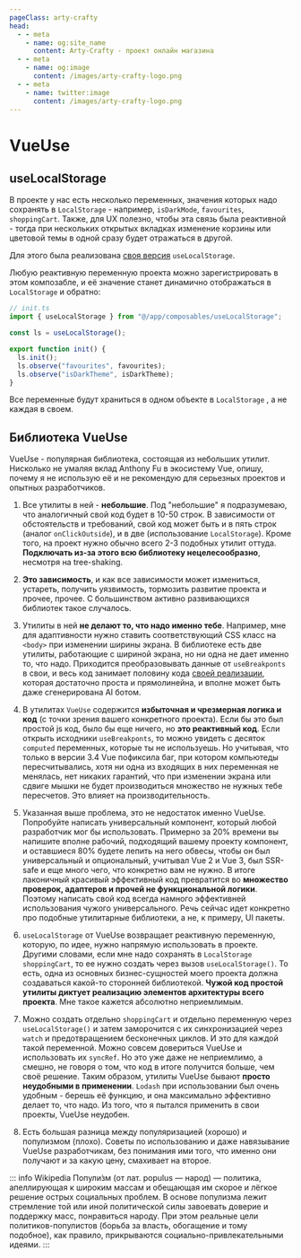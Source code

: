 ```yaml
---
pageClass: arty-crafty
head:
  - - meta
    - name: og:site_name
      content: Arty-Crafty - проект онлайн магазина
  - - meta
    - name: og:image
      content: /images/arty-crafty-logo.png
  - - meta
    - name: twitter:image
      content: /images/arty-crafty-logo.png
---
```


# VueUse

## useLocalStorage

В проекте у нас есть несколько переменных, значения которых надо сохранять в `LocalStorage` - например, `isDarkMode`, `favourites`, `shoppingCart`. Также, для UX полезно, чтобы эта связь была реактивной - тогда при нескольких открытых вкладках изменение корзины или цветовой темы в одной сразу будет отражаться в другой.

Для этого была реализована [своя версия](https://github.com/vuesence/arty-crafty/blob/main/src/app/composables/useLocalStorage.ts) `useLocalStorage`.

Любую реактивную переменную проекта можно зарегистрировать в этом композабле, и её значение станет динамично отображаться в `LocalStorage` и обратно:

```js
// init.ts
import { useLocalStorage } from "@/app/composables/useLocalStorage";

const ls = useLocalStorage();

export function init() {
  ls.init();
  ls.observe("favourites", favourites);
  ls.observe("isDarkTheme", isDarkTheme);
}
```

Все переменные будут храниться в одном объекте в `LocalStorage` , а не каждая в своем.

## Библиотека VueUse

VueUse - популярная библиотека, состоящая из небольших утилит. Нисколько не умаляя вклад Anthony Fu в экосистему Vue, опишу, почему я не использую её и не рекомендую для серьезных проектов и опытных разработчиков.

1. Все утилиты в ней - **небольшие**. Под "небольшие" я подразумеваю, что аналогичный свой код будет в 10-50 строк. В зависимости от обстоятельств и требований, свой код может быть и в пять строк (аналог `onClickOutside`), и в две (использование `LocalStorage`). Кроме того, на проект нужно обычно всего 2-3 подобных утилит оттуда. **Подключать из-за этого всю библиотеку нецелесообразно**, несмотря на tree-shaking.

2. **Это зависимость**, и как все зависимости может измениться, устареть, получить уязвимость, тормозить развитие проекта и прочее, прочее. С большинством активно развивающихся библиотек такое случалось.

3. Утилиты в ней **не делают то, что надо именно тебе**. Например, мне для адаптивности нужно ставить соответствующий CSS класс на `<body>` при изменении ширины экрана. В библиотеке есть две утилиты, работающие с шириной экрана, но ни одна не дает именно то, что надо. Приходится преобразовывать данные от `useBreakponts` в свои, и весь код занимает половину кода [своей реализации](https://github.com/vuesence/arty-crafty/blob/main/src/app/composables/useScreenWidth.ts), которая достаточно проста и прямолинейна, и вполне может быть даже сгенерирована AI ботом.

4. В утилитах `VueUse` содержится **избыточная и чрезмерная логика и код** (с точки зрения вашего конкретного проекта). Если бы это был простой js код, было бы еще ничего, но **это реактивный код**. Если открыть исходники `useBreakponts`, то можно увидеть с десяток `computed` переменных, которые ты не используешь. Но учитывая, что только в версии 3.4 Vue пофиксила баг, при котором компьютеды пересчитывались, хотя ни одна из входящих в них переменная не менялась, нет никаких гарантий, что при изменении экрана или сдвиге мышки не будет производиться множество не нужных тебе пересчетов. Это влияет на производительность.

5. Указанная выше проблема, это не недостаток именно VueUse. Попробуйте написать универсальный компонент, который любой разработчик мог бы использовать. Примерно за 20% времени вы напишите вполне рабочий, подходящий вашему проекту компонент, и оставшиеся 80% будете лепить на него обвесы, чтобы он был универсальный и опциональный, учитывал Vue 2 и Vue 3, был SSR-safe и еще много чего, что конкретно вам не нужно. В итоге лаконичный красивый эффективный код превратится во **множество проверок, адаптеров и прочей не функциональной логики**. Поэтому написать свой код всегда намного эффективней использования чужого универсального. Речь сейчас идет конкретно про подобные утилитарные библиотеки, а не, к примеру, UI пакеты.

6. `useLocalStorage` от VueUse возвращает реактивную переменную, которую, по идее, нужно напрямую использовать в проекте. Другими словами, если мне надо сохранять в `LocalStorage` `shoppingCart`, то ее нужно создать через вызов `useLocalStorage()`. То есть, одна из основных бизнес-сущностей моего проекта должна создаваться какой-то сторонней библиотекой. **Чужой код простой утилиты диктует реализацию элементов архитектуры всего проекта**. Мне такое кажется абсолютно неприемлимым.

7. Можно создать отдельно `shoppingCart` и отдельно переменную через `useLocalStorage()` и затем заморочится с их синхронизацией через `watch` и предотвращением бесконечных циклов. И это для каждой такой переменной. Можно совсем довериться VueUse и использовать их `syncRef`. Но это уже даже не неприемлимо, а смешно, не говоря о том, что код в итоге получится больше, чем своё решение. Таким образом, утилиты VueUse бывают **просто неудобными в применении**. `Lodash` при использовании был очень удобным - берешь её функцию, и она максимально эффективно делает то, что надо. Из того, что я пытался применить в свои проекты, VueUse неудобен.

8. Есть большая разница между популяризацией (хорошо) и популизмом (плохо). Советы по использованию и даже навязывание VueUse разработчикам, без понимания ими того, что именно они получают и за какую цену, смахивает на второе.

::: info Wikipedia
Попули́зм (от лат. populus — народ) — политика, апеллирующая к широким массам и обещающая им скорое и лёгкое решение острых социальных проблем.
В основе популизма лежит стремление той или иной политической силы завоевать доверие и поддержку масс, понравиться народу. При этом реальные цели политиков-популистов (борьба за власть, обогащение и тому подобное), как правило, прикрываются социально-привлекательными идеями.
:::
